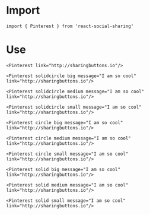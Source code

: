 # Import

```
import { Pinterest } from 'react-social-sharing'
```

# Use

```react
<Pinterest link="http://sharingbuttons.io"/>
```

```react
<Pinterest solidcircle big message="I am so cool" link="http://sharingbuttons.io"/>
```

```react
<Pinterest solidcircle medium message="I am so cool" link="http://sharingbuttons.io"/>
```

```react
<Pinterest solidcircle small message="I am so cool" link="http://sharingbuttons.io"/>
```

```react
<Pinterest circle big message="I am so cool" link="http://sharingbuttons.io"/>
```

```react
<Pinterest circle medium message="I am so cool" link="http://sharingbuttons.io"/>
```

```react
<Pinterest circle small message="I am so cool" link="http://sharingbuttons.io"/>
```

```react
<Pinterest solid big message="I am so cool" link="http://sharingbuttons.io"/>
```

```react
<Pinterest solid medium message="I am so cool" link="http://sharingbuttons.io"/>
```

```react
<Pinterest solid small message="I am so cool" link="http://sharingbuttons.io"/>
```

